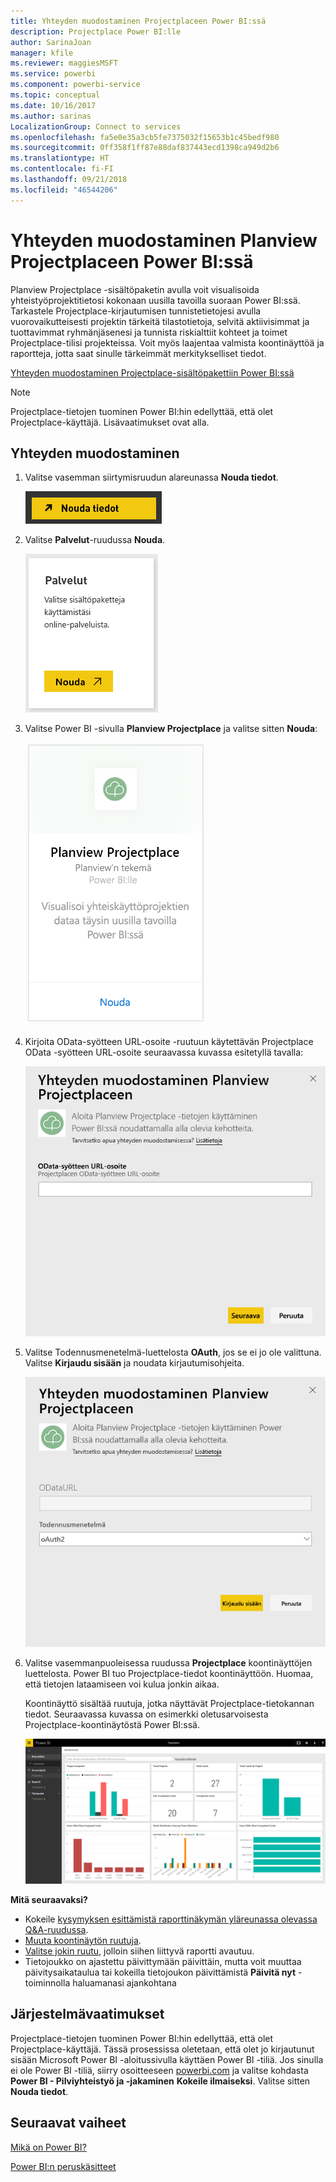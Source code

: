 ```yaml
---
title: Yhteyden muodostaminen Projectplaceen Power BI:ssä
description: Projectplace Power BI:lle
author: SarinaJoan
manager: kfile
ms.reviewer: maggiesMSFT
ms.service: powerbi
ms.component: powerbi-service
ms.topic: conceptual
ms.date: 10/16/2017
ms.author: sarinas
LocalizationGroup: Connect to services
ms.openlocfilehash: fa5e0e35a3cb5fe7375032f15653b1c45bedf980
ms.sourcegitcommit: 0ff358f1ff87e88daf837443ecd1398ca949d2b6
ms.translationtype: HT
ms.contentlocale: fi-FI
ms.lasthandoff: 09/21/2018
ms.locfileid: "46544206"
---
```

# <a name="connect-to-projectplace-by-planview-with-power-bi"></a>Yhteyden muodostaminen Planview Projectplaceen Power BI:ssä
Planview Projectplace -sisältöpaketin avulla voit visualisoida yhteistyöprojektitietosi kokonaan uusilla tavoilla suoraan Power BI:ssä. Tarkastele Projectplace-kirjautumisen tunnistetietojesi avulla vuorovaikutteisesti projektin tärkeitä tilastotietoja, selvitä aktiivisimmat ja tuottavimmat ryhmänjäsenesi ja tunnista riskialttiit kohteet ja toimet Projectplace-tilisi projekteissa. Voit myös laajentaa valmista koontinäyttöä ja raportteja, jotta saat sinulle tärkeimmät merkitykselliset tiedot.

[Yhteyden muodostaminen Projectplace-sisältöpakettiin Power BI:ssä](https://app.powerbi.com/getdata/services/projectplace)

>[!NOTE]
>Projectplace-tietojen tuominen Power BI:hin edellyttää, että olet Projectplace-käyttäjä. Lisävaatimukset ovat alla.

## <a name="how-to-connect"></a>Yhteyden muodostaminen
1. Valitse vasemman siirtymisruudun alareunassa **Nouda tiedot**.
   
    ![](media/service-connect-to-projectplace/get.png)
2. Valitse **Palvelut**-ruudussa **Nouda**.
   
    ![](media/service-connect-to-projectplace/services.png)
3. Valitse Power BI -sivulla **Planview Projectplace** ja valitse sitten **Nouda**:  
   
    ![](media/service-connect-to-projectplace/projectplace.png)
4. Kirjoita OData-syötteen URL-osoite -ruutuun käytettävän Projectplace OData -syötteen URL-osoite seuraavassa kuvassa esitetyllä tavalla:
   
    ![](media/service-connect-to-projectplace/params.png)
5. Valitse Todennusmenetelmä-luettelosta **OAuth**, jos se ei jo ole valittuna. Valitse **Kirjaudu sisään** ja noudata kirjautumisohjeita.  
   
   ![](media/service-connect-to-projectplace/creds.png)
6. Valitse vasemmanpuoleisessa ruudussa **Projectplace** koontinäyttöjen luettelosta. Power BI tuo Projectplace-tiedot koontinäyttöön. Huomaa, että tietojen lataamiseen voi kulua jonkin aikaa.  
   
    Koontinäyttö sisältää ruutuja, jotka näyttävät Projectplace-tietokannan tiedot. Seuraavassa kuvassa on esimerkki oletusarvoisesta Projectplace-koontinäytöstä Power BI:ssä.
   
    ![](media/service-connect-to-projectplace/dashboard.png)

**Mitä seuraavaksi?**

* Kokeile [kysymyksen esittämistä raporttinäkymän yläreunassa olevassa Q&A-ruudussa](consumer/end-user-q-and-a.md).
* [Muuta koontinäytön ruutuja](service-dashboard-edit-tile.md).
* [Valitse jokin ruutu](consumer/end-user-tiles.md), jolloin siihen liittyvä raportti avautuu.
* Tietojoukko on ajastettu päivittymään päivittäin, mutta voit muuttaa päivitysaikataulua tai kokeilla tietojoukon päivittämistä **Päivitä nyt** -toiminnolla haluamanasi ajankohtana

## <a name="system-requirements"></a>Järjestelmävaatimukset
Projectplace-tietojen tuominen Power BI:hin edellyttää, että olet Projectplace-käyttäjä. Tässä prosessissa oletetaan, että olet jo kirjautunut sisään Microsoft Power BI -aloitussivulla käyttäen Power BI -tiliä. Jos sinulla ei ole Power BI -tiliä, siirry osoitteeseen [powerbi.com](https://powerbi.microsoft.com/get-started/) ja valitse kohdasta **Power BI - Pilviyhteistyö ja -jakaminen** **Kokeile ilmaiseksi**. Valitse sitten **Nouda tiedot**.

## <a name="next-steps"></a>Seuraavat vaiheet
[Mikä on Power BI?](power-bi-overview.md)

[Power BI:n peruskäsitteet](consumer/end-user-basic-concepts.md)

